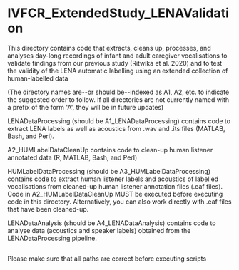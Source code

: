 # IVFCR_ExtendedStudy_LENAValidation

This directory contains code that extracts, cleans up, processes, and analyses day-long recordings of infant and adult caregiver vocalisations to validate findings from our previous study (Ritwika et al. 2020) and to test the validity of the LENA automatic labelling using an extended collection of human-labelled data

(The directory names are--or should be--indexed as A1, A2, etc. to indicate the suggested order to follow. If all directories are not currently named with a prefix of the form 'A<number>', they will be in future updates)

LENADataProcessing (should be A1_LENADataProcessing) contains code to extract LENA labels as well as acoustics from .wav and .its files (MATLAB, Bash, and Perl). 

A2_HUMLabelDataCleanUp contains code to clean-up human listener annotated data (R, MATLAB, Bash, and Perl)

HUMLabelDataProcessing (should be A3_HUMLabelDataProcessing) contains code to extract human listener labels and acoustics of labelled vocalisations from cleaned-up human listener annotation files (.eaf files). Code in A2_HUMLabelDataCleanUp MUST be executed before executing code in this directory. Alternatively, you can also work directly with .eaf files that have been cleaned-up. 

LENADataAnalysis (should be A4_LENADataAnalysis) contains code to analyse data (acoustics and speaker labels) obtained from the LENADataProcessing pipeline. 

##
Please make sure that all paths are correct before executing scripts
##
